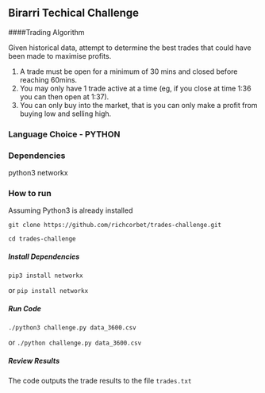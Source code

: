 ## Birarri Techical Challenge
####Trading Algorithm

Given historical data, attempt to determine the best trades that could have been made to maximise profits.

1. A trade must be open for a minimum of 30 mins and closed before reaching 60mins.
2. You may only have 1 trade active at a time (eg, if you close at time 1:36 you can then open at 1:37).
3. You can only buy into the market, that is you can only make a profit from buying low and selling high.



### Language Choice - PYTHON

### Dependencies
python3
networkx


### How to run
Assuming Python3 is already installed

``` git clone https://github.com/richcorbet/trades-challenge.git ```

```cd trades-challenge```


##### Install Dependencies 
```pip3 install networkx```

or
```pip install networkx```


##### Run Code 
```./python3 challenge.py data_3600.csv```

or 
```./python challenge.py data_3600.csv```

##### Review Results
The code outputs the trade results to the file ```trades.txt```
